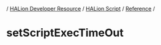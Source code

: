 / [HALion Developer Resource](../..//HALion-Developer-Resource.md) / [HALion Script](./HALion-Script.md) / [Reference](./Reference.md) /

# setScriptExecTimeOut
